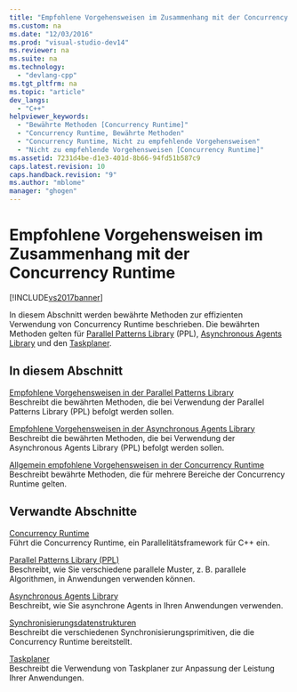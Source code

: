 ```yaml
---
title: "Empfohlene Vorgehensweisen im Zusammenhang mit der Concurrency Runtime"
ms.custom: na
ms.date: "12/03/2016"
ms.prod: "visual-studio-dev14"
ms.reviewer: na
ms.suite: na
ms.technology: 
  - "devlang-cpp"
ms.tgt_pltfrm: na
ms.topic: "article"
dev_langs: 
  - "C++"
helpviewer_keywords: 
  - "Bewährte Methoden [Concurrency Runtime]"
  - "Concurrency Runtime, Bewährte Methoden"
  - "Concurrency Runtime, Nicht zu empfehlende Vorgehensweisen"
  - "Nicht zu empfehlende Vorgehensweisen [Concurrency Runtime]"
ms.assetid: 7231d4be-d1e3-401d-8b66-94fd51b587c9
caps.latest.revision: 10
caps.handback.revision: "9"
ms.author: "mblome"
manager: "ghogen"
---
```

# Empfohlene Vorgehensweisen im Zusammenhang mit der Concurrency Runtime
[!INCLUDE[vs2017banner](../../assembler/inline/includes/vs2017banner.md)]

In diesem Abschnitt werden bewährte Methoden zur effizienten Verwendung von Concurrency Runtime beschrieben.  Die bewährten Methoden gelten für [Parallel Patterns Library](../../parallel/concrt/parallel-patterns-library-ppl.md) \(PPL\), [Asynchronous Agents Library](../../parallel/concrt/asynchronous-agents-library.md) und den [Taskplaner](../../parallel/concrt/task-scheduler-concurrency-runtime.md).  
  
## In diesem Abschnitt  
 [Empfohlene Vorgehensweisen in der Parallel Patterns Library](../../parallel/concrt/best-practices-in-the-parallel-patterns-library.md)  
 Beschreibt die bewährten Methoden, die bei Verwendung der Parallel Patterns Library \(PPL\) befolgt werden sollen.  
  
 [Empfohlene Vorgehensweisen in der Asynchronous Agents Library](../../parallel/concrt/best-practices-in-the-asynchronous-agents-library.md)  
 Beschreibt die bewährten Methoden, die bei Verwendung der Asynchronous Agents Library \(PPL\) befolgt werden sollen.  
  
 [Allgemein empfohlene Vorgehensweisen in der Concurrency Runtime](../../parallel/concrt/general-best-practices-in-the-concurrency-runtime.md)  
 Beschreibt bewährte Methoden, die für mehrere Bereiche der Concurrency Runtime gelten.  
  
## Verwandte Abschnitte  
 [Concurrency Runtime](../../parallel/concrt/concurrency-runtime.md)  
 Führt die Concurrency Runtime, ein Parallelitätsframework für C\+\+ ein.  
  
 [Parallel Patterns Library \(PPL\)](../../parallel/concrt/parallel-patterns-library-ppl.md)  
 Beschreibt, wie Sie verschiedene parallele Muster, z. B. parallele Algorithmen, in Anwendungen verwenden können.  
  
 [Asynchronous Agents Library](../../parallel/concrt/asynchronous-agents-library.md)  
 Beschreibt, wie Sie asynchrone Agents in Ihren Anwendungen verwenden.  
  
 [Synchronisierungsdatenstrukturen](../../parallel/concrt/synchronization-data-structures.md)  
 Beschreibt die verschiedenen Synchronisierungsprimitiven, die die Concurrency Runtime bereitstellt.  
  
 [Taskplaner](../../parallel/concrt/task-scheduler-concurrency-runtime.md)  
 Beschreibt die Verwendung von Taskplaner zur Anpassung der Leistung Ihrer Anwendungen.